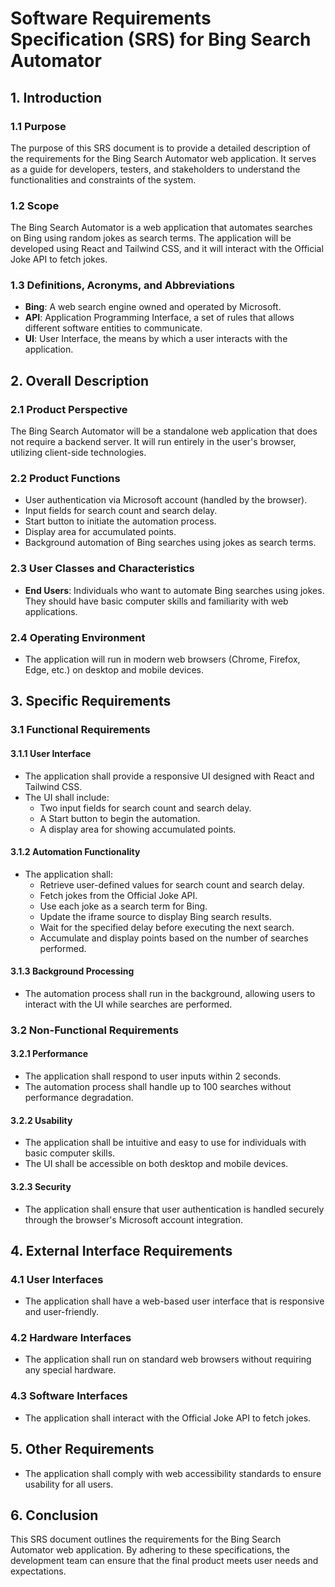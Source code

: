 # Software Requirements Specification (SRS) for Bing Search Automator

## 1. Introduction

### 1.1 Purpose

The purpose of this SRS document is to provide a detailed description of the requirements for the Bing Search Automator web application. It serves as a guide for developers, testers, and stakeholders to understand the functionalities and constraints of the system.

### 1.2 Scope

The Bing Search Automator is a web application that automates searches on Bing using random jokes as search terms. The application will be developed using React and Tailwind CSS, and it will interact with the Official Joke API to fetch jokes.

### 1.3 Definitions, Acronyms, and Abbreviations

- **Bing**: A web search engine owned and operated by Microsoft.
- **API**: Application Programming Interface, a set of rules that allows different software entities to communicate.
- **UI**: User Interface, the means by which a user interacts with the application.

## 2. Overall Description

### 2.1 Product Perspective

The Bing Search Automator will be a standalone web application that does not require a backend server. It will run entirely in the user's browser, utilizing client-side technologies.

### 2.2 Product Functions

- User authentication via Microsoft account (handled by the browser).
- Input fields for search count and search delay.
- Start button to initiate the automation process.
- Display area for accumulated points.
- Background automation of Bing searches using jokes as search terms.

### 2.3 User Classes and Characteristics

- **End Users**: Individuals who want to automate Bing searches using jokes. They should have basic computer skills and familiarity with web applications.

### 2.4 Operating Environment

- The application will run in modern web browsers (Chrome, Firefox, Edge, etc.) on desktop and mobile devices.

## 3. Specific Requirements

### 3.1 Functional Requirements

#### 3.1.1 User Interface

- The application shall provide a responsive UI designed with React and Tailwind CSS.
- The UI shall include:
  - Two input fields for search count and search delay.
  - A Start button to begin the automation.
  - A display area for showing accumulated points.

#### 3.1.2 Automation Functionality

- The application shall:
  - Retrieve user-defined values for search count and search delay.
  - Fetch jokes from the Official Joke API.
  - Use each joke as a search term for Bing.
  - Update the iframe source to display Bing search results.
  - Wait for the specified delay before executing the next search.
  - Accumulate and display points based on the number of searches performed.

#### 3.1.3 Background Processing

- The automation process shall run in the background, allowing users to interact with the UI while searches are performed.

### 3.2 Non-Functional Requirements

#### 3.2.1 Performance

- The application shall respond to user inputs within 2 seconds.
- The automation process shall handle up to 100 searches without performance degradation.

#### 3.2.2 Usability

- The application shall be intuitive and easy to use for individuals with basic computer skills.
- The UI shall be accessible on both desktop and mobile devices.

#### 3.2.3 Security

- The application shall ensure that user authentication is handled securely through the browser's Microsoft account integration.

## 4. External Interface Requirements

### 4.1 User Interfaces

- The application shall have a web-based user interface that is responsive and user-friendly.

### 4.2 Hardware Interfaces

- The application shall run on standard web browsers without requiring any special hardware.

### 4.3 Software Interfaces

- The application shall interact with the Official Joke API to fetch jokes.

## 5. Other Requirements

- The application shall comply with web accessibility standards to ensure usability for all users.

## 6. Conclusion

This SRS document outlines the requirements for the Bing Search Automator web application. By adhering to these specifications, the development team can ensure that the final product meets user needs and expectations.
